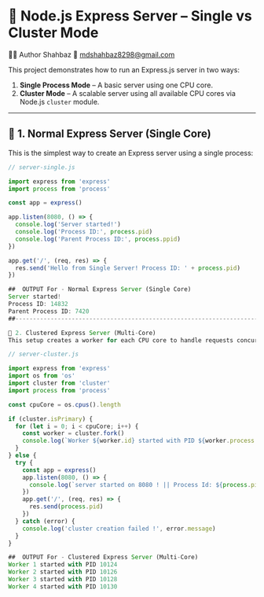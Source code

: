 # 🚀 Node.js Express Server – Single vs Cluster Mode

👨‍💻 Author
Shahbaz
📧 mdshahbaz8298@gmail.com

This project demonstrates how to run an Express.js server in two ways:

1. **Single Process Mode** – A basic server using one CPU core.
2. **Cluster Mode** – A scalable server using all available CPU cores via Node.js `cluster` module.

---

## 🧪 1. Normal Express Server (Single Core)

This is the simplest way to create an Express server using a single process:

```js
// server-single.js

import express from 'express'
import process from 'process'

const app = express()

app.listen(8080, () => {
  console.log('Server started!')
  console.log('Process ID:', process.pid)
  console.log('Parent Process ID:', process.ppid)
})

app.get('/', (req, res) => {
  res.send('Hello from Single Server! Process ID: ' + process.pid)
})

##  OUTPUT For - Normal Express Server (Single Core) 
Server started!
Process ID: 14832
Parent Process ID: 7420
##-----------------------------------------------------------------------

🧩 2. Clustered Express Server (Multi-Core)
This setup creates a worker for each CPU core to handle requests concurrently:

// server-cluster.js

import express from 'express'
import os from 'os'
import cluster from 'cluster'
import process from 'process'

const cpuCore = os.cpus().length

if (cluster.isPrimary) {
  for (let i = 0; i < cpuCore; i++) {
    const worker = cluster.fork()
    console.log(`Worker ${worker.id} started with PID ${worker.process.pid}`)
  }
} else {
  try {
    const app = express()
    app.listen(8080, () => {
      console.log(`server started on 8080 ! || Process Id: ${process.pid}`)
    })
    app.get('/', (req, res) => {
      res.send(process.pid)
    })
  } catch (error) {
    console.log('cluster creation failed !', error.message)
  }
}

##  OUTPUT For - Clustered Express Server (Multi-Core)
Worker 1 started with PID 10124
Worker 2 started with PID 10126
Worker 3 started with PID 10128
Worker 4 started with PID 10130

